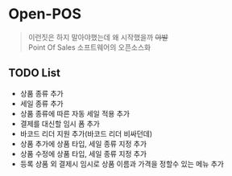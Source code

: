 # Open-POS
> 이런짓은 하지 말아야했는데 왜 시작했을까 ~~야발~~<br>
Point Of Sales 소프트웨어의 오픈소스화
## TODO List
* 상품 종류 추가
* 세일 종류 추가
* 상품 종류에 따른 자동 세일 적용 추가
* 결제를 대신할 임시 폼 추가
* 바코드 리더 지원 추가(바코드 리더 비싸던데)
* 상품 추가에 상품 타입, 세일 종류 지정 추가
* 상품 수정에 상품 타입, 세일 종류 지정 추가
* 등록 상품 외 결제시 임시로 상품 이름과 가격을 정할수 있는 메뉴 추가